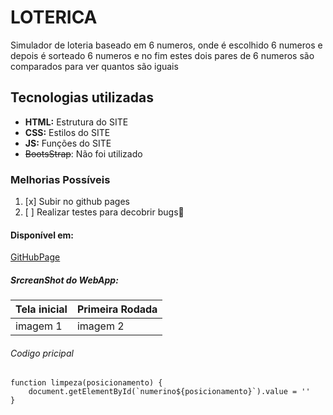 # LOTERICA
Simulador de loteria baseado em 6 numeros, onde é escolhido 6 numeros e depois é sorteado 6 numeros
e no fim estes dois pares de 6 numeros são comparados para ver quantos são iguais

## Tecnologias utilizadas
- **HTML:** Estrutura do SITE
- **CSS:** Estilos do SITE
- **JS:** Funções do SITE
- ~~BootsStrap~~: Não foi utilizado


### Melhorias Possíveis
1. [x] Subir no github pages
2. [ ] Realizar testes para decobrir bugs🐛 

#### Disponível em:
[GitHubPage](https://matheusvmb.github.io/LOTERICA/)

##### SrcreanShot do WebApp:

| Tela inicial | Primeira Rodada | 
|--------------|-----------------|
|   imagem 1   |     imagem 2    |  

###### Codigo pricipal

```js:
function limpeza(posicionamento) {
    document.getElementById(`numerino${posicionamento}`).value = ''
}
```

